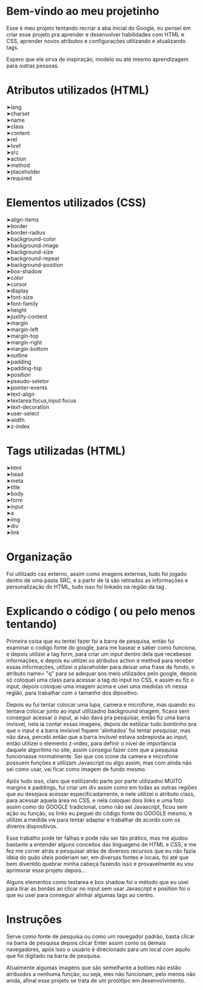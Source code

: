 # Bem-vindo ao meu projetinho

Esse é meu projeto tentando recriar a aba inicial do Google, eu pensei em criar esse projeto pra aprender e desenvolver habilidades com HTML e CSS, aprender novos atributos e configurações utilizando e atualizando tags.

Espero que ele sirva de inspiração, modelo ou até mesmo aprendizagem para outras pessoas.
# Atributos utilizados (HTML)
➤lang <br>
➤charset  <br>
➤name  <br>
➤class  <br>
➤content  <br>
➤rel  <br>
➤href  <br>
➤src  <br>
➤action  <br>
➤method  <br>
➤placeholder  <br>
➤required  <br>

# Elementos utilizados (CSS)

➤align-items  <br>
➤border  <br>
➤border-radius  <br>
➤background-color  <br>
➤background-image  <br>
➤background-size  <br>
➤background-repeat  <br>
➤background-position  <br>
➤box-shadow  <br>
➤color  <br>
➤cursor  <br>
➤display  <br>
➤font-size  <br>
➤font-family  <br>
➤height  <br>
➤justify-content  <br>
➤margin  <br>
➤margin-left  <br>
➤margin-top  <br>
➤margin-right  <br>
➤margin-bottom  <br>
➤outline  <br>
➤padding  <br>
➤padding-top  <br>
➤position  <br>
➤pseudo-seletor  <br>
➤pointer-events  <br>
➤text-align  <br>
➤textarea:focus,input:focus  <br>
➤text-decoration  <br>
➤user-select  <br>
➤width  <br>
➤z-index  <br>
# Tags utilizadas (HTML)
➤html  <br>
➤head  <br>
➤meta  <br>
➤title  <br>
➤body  <br>
➤form  <br>
➤input  <br>
➤a <br>
➤img  <br>
➤div  <br>
➤link <br>
# Organização
Foi utilizado css externo, assim como imagens externas, tudo foi jogado dentro de uma pasta SRC, e a partir de lá são retirados as informações e personalização do HTML, tudo isso foi linkado na região da tag <Head> .
# Explicando o código ( ou pelo menos tentando)

Primeira coisa que eu tentei fazer foi a barra de pesquisa, então fui examinar o codigo fonte do google, para me basear e saber como funciona, e depois utilizei a tag form, para criar um input dentro dela que recebesse informações, e depois eu utilizei os atributos action e method para receber essas informações, utilizei o placeholder para deixar uma frase de fundo, o atributo name= "q" para se adequar aos meio utilizados pelo google, depois só coloquei uma class para acessar a tag do input no CSS, e assim eu fiz o input, depois coloquei uma imagem acima e usei uma medidas vh nessa região, para trabalhar com o tamanho dos dipositivo.

Depois eu fui tentar colocar uma lupa, camera e microfone, mas quando eu tentava colocar junto ao input utilizadno background imagem, ficava sem conseguir acessar o input, ai não dava pra pesquisar, então fiz uma barra invísvel, nela ia contar essas imagens, depois de estilizar tudo bonitinho pra que o input e a barra invísivel fiquem 'alinhados' fui tentar pesquisar, mas não dava, percebi então que a barra invísvel estava sobreposta ao input, então utilizei o elemento z-index, para definir o nível de importância daquele algorítmo no site, assim consegui fazer com que a pesquisa funcionasse normalmente. Sei que cos icone da camera e microfone possuem funções e utilizam Javascript ou algo assim, mas com ainda não sei como usar, vai ficar como imagem de fundo mesmo.

Após tudo isso, claro que estilizando parte por parte utilizadno MUITO margins e paddings, fui criar um div assim como em todas as outras regiões que eu desejava acessar especificadamente, e nele utilizei o atributo class, para acessar aquela área no CSS, e nela coloquei dois links e uma foto assim como do GOOGLE tradicional, como não sei Javascript, ficou sem ação ou função, os links eu peguei do código fonte do GOOGLE mesmo, e utilizei a medida vw para tentar adaptar e trabalhar de acordo com os diveros dispositivos.

Esse trabalho pode ter falhas e pode não ser tão prático, mas me ajudou bastante a entender alguns conceitos das linguagens de HTML e CSS, e me fez me correr atrás e pesquisar atrás de diversos recursos que eu não fazia ideia do quão úteis poderiam ser, em diversas fontes e locais, foi até que bem divertido quebrar minha cabeça fazendo isso e provavelmente eu vou aprimorar esse projeto depois...

Alguns elementos como textarea e box shadow foi o método que eu usei para tirar as bordas ao clicar no input sem usar Javascript e position foi o que eu usei para conseguir alinhar algumas tags ao centro.


# Instruções
Serve como fonte de pesquisa ou como um navegador padrão, basta clicar na barra de pesquisa depois clicar Enter assim como os demais navegadores, após isso o usuário é direcionado para um local com aquilo que foi digitado na barra de pesquisa.

Atualmente algumas imagens que são semelhante a botões não estão atribuidos a nenhuma função, ou seja, eles não funcionam, pelo menos não ainda, afinal esse projeto se trata de um protótipo em desenvolvimento.
